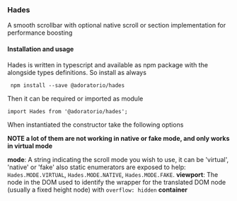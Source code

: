 ### Hades
A smooth scrollbar with optional native scroll or section implementation for performance boosting

#### Installation and usage
Hades is written in typescript and available as npm package with the alongside types definitions. So install as always

```
 npm install --save @adoratorio/hades
```

Then it can be required or imported as module

```javscript
import Hades from '@adoratorio/hades';
```

When instantiated the constructor take the following options

**NOTE a lot of them are not working in native or fake mode, and only works in virtual mode**

**mode**: A string indicating the scroll mode you wish to use, it can be 'virtual', 'native' or 'fake' also 
static enumerators are exposed to help: `Hades.MODE.VIRTUAL`, `Hades.MODE.NATIVE`, `Hades.MODE.FAKE`.
**viewport**: The node in the DOM used to identify the wrapper for the translated DOM node (usually a fixed height node)
with `overflow: hidden`
**container**